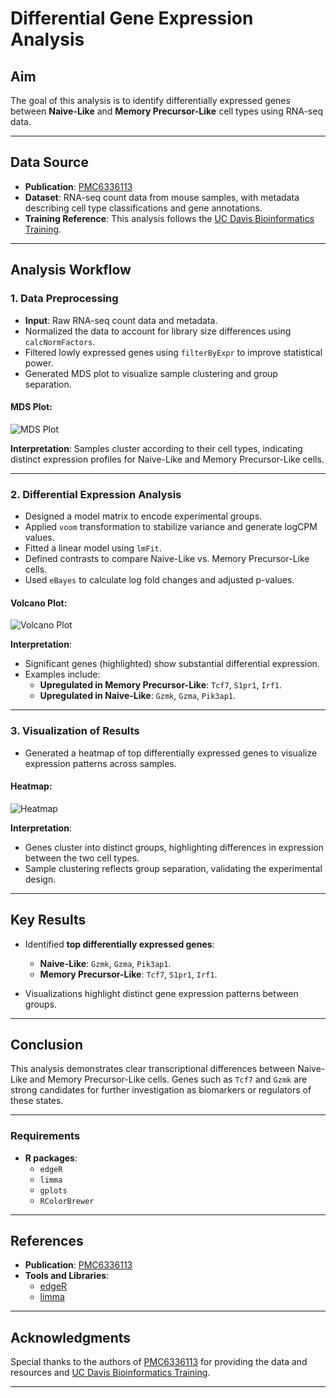 # **Differential Gene Expression Analysis**

## **Aim**
The goal of this analysis is to identify differentially expressed genes between **Naive-Like** and **Memory Precursor-Like** cell types using RNA-seq data. 

---

## **Data Source**
- **Publication**: [PMC6336113](https://pmc.ncbi.nlm.nih.gov/articles/PMC6336113/#S2)  
- **Dataset**: RNA-seq count data from mouse samples, with metadata describing cell type classifications and gene annotations.
- **Training Reference**: This analysis follows the  [UC Davis Bioinformatics Training](https://ucdavis-bioinformatics-training.github.io/2022-April-GGI-DE-in-R/data_analysis/R_code_for_quizzes).

---

## **Analysis Workflow**

### **1. Data Preprocessing**
- **Input**: Raw RNA-seq count data and metadata.  
- Normalized the data to account for library size differences using `calcNormFactors`.  
- Filtered lowly expressed genes using `filterByExpr` to improve statistical power.  
- Generated MDS plot to visualize sample clustering and group separation.

#### **MDS Plot**:
![MDS Plot](path/to/mds_plot.png)

**Interpretation**: Samples cluster according to their cell types, indicating distinct expression profiles for Naive-Like and Memory Precursor-Like cells.

---

### **2. Differential Expression Analysis**
- Designed a model matrix to encode experimental groups.  
- Applied `voom` transformation to stabilize variance and generate logCPM values.  
- Fitted a linear model using `lmFit`.  
- Defined contrasts to compare Naive-Like vs. Memory Precursor-Like cells.  
- Used `eBayes` to calculate log fold changes and adjusted p-values.

#### **Volcano Plot**:
![Volcano Plot](path/to/volcano_plot.png)

**Interpretation**:
- Significant genes (highlighted) show substantial differential expression.  
- Examples include:
  - **Upregulated in Memory Precursor-Like**: `Tcf7`, `S1pr1`, `Irf1`.  
  - **Upregulated in Naive-Like**: `Gzmk`, `Gzma`, `Pik3ap1`.

---

### **3. Visualization of Results**
- Generated a heatmap of top differentially expressed genes to visualize expression patterns across samples.

#### **Heatmap**:
![Heatmap](path/to/heatmap.png)

**Interpretation**:
- Genes cluster into distinct groups, highlighting differences in expression between the two cell types.  
- Sample clustering reflects group separation, validating the experimental design.

---

## **Key Results**
- Identified **top differentially expressed genes**:
  - **Naive-Like**: `Gzmk`, `Gzma`, `Pik3ap1`.  
  - **Memory Precursor-Like**: `Tcf7`, `S1pr1`, `Irf1`.
    
- Visualizations highlight distinct gene expression patterns between groups.

---

## **Conclusion**
This analysis demonstrates clear transcriptional differences between Naive-Like and Memory Precursor-Like cells. Genes such as `Tcf7` and `Gzmk` are strong candidates for further investigation as biomarkers or regulators of these states. 

---

### **Requirements**
- **R packages**:
  - `edgeR`  
  - `limma`  
  - `gplots`  
  - `RColorBrewer`

---

## **References**
- **Publication**: [PMC6336113](https://pmc.ncbi.nlm.nih.gov/articles/PMC6336113/#S2)  
- **Tools and Libraries**:
  - [edgeR](https://bioconductor.org/packages/release/bioc/html/edgeR.html)  
  - [limma](https://bioconductor.org/packages/release/bioc/html/limma.html)

---

## **Acknowledgments**
Special thanks to the authors of [PMC6336113](https://pmc.ncbi.nlm.nih.gov/articles/PMC6336113/#S2) for providing the data and resources and [UC Davis Bioinformatics Training](https://ucdavis-bioinformatics-training.github.io/2022-April-GGI-DE-in-R/data_analysis/R_code_for_quizzes).

---










